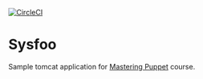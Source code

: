 [![CircleCI](https://circleci.com/gh/vbrednikov/sysfoo/tree/master.svg?style=svg)](https://circleci.com/gh/vbrednikov/sysfoo/tree/master)

# Sysfoo

Sample tomcat application for [Mastering Puppet](https://www.udemy.com/mastering-puppet-the-devops-way/) course.

